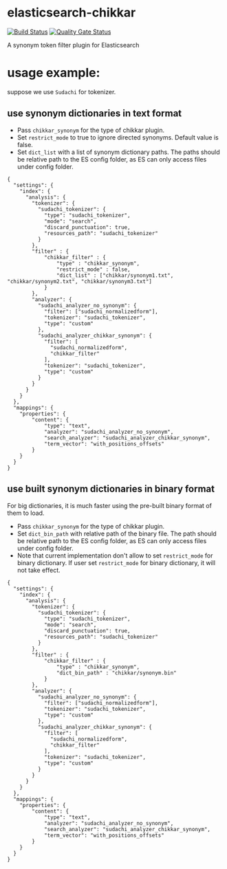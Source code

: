 # elasticsearch-chikkar

[![Build Status](https://travis-ci.com/WorksApplications/elasticsearch-chikkar.svg?branch=develop)](https://travis-ci.com/WorksApplications/elasticsearch-chikkar)
[![Quality Gate Status](https://sonarcloud.io/api/project_badges/measure?project=com.worksap.nlp%3Aanalysis-chikkar&metric=alert_status)](https://sonarcloud.io/dashboard?id=com.worksap.nlp%3Aanalysis-chikkar)

A synonym token filter plugin for Elasticsearch

# usage example:

suppose we use `Sudachi` for tokenizer.

## use synonym dictionaries in text format

* Pass `chikkar_synonym` for the type of chikkar plugin.
* Set `restrict_mode` to true to ignore directed synonyms. Default value is false.
* Set `dict_list` with a list of synonym dictionary paths. The paths should be relative path to the ES config folder, as ES can only access files under config folder.

```
{
  "settings": {
    "index": {
      "analysis": {
        "tokenizer": {
          "sudachi_tokenizer": {
            "type": "sudachi_tokenizer",
            "mode": "search",
            "discard_punctuation": true,
            "resources_path": "sudachi_tokenizer"
          }
        },
        "filter" : {
            "chikkar_filter" : {
                "type" : "chikkar_synonym",
                "restrict_mode" : false,
                "dict_list" : ["chikkar/synonym1.txt", "chikkar/synonym2.txt", "chikkar/synonym3.txt"]
            }
        },
        "analyzer": {
          "sudachi_analyzer_no_synonym": {
            "filter": ["sudachi_normalizedform"],
            "tokenizer": "sudachi_tokenizer",
            "type": "custom"
          },
          "sudachi_analyzer_chikkar_synonym": {
            "filter": [
              "sudachi_normalizedform",
              "chikkar_filter"
            ],
            "tokenizer": "sudachi_tokenizer",
            "type": "custom"
          }
        }
      }
    }
  },
  "mappings": {
    "properties": {
        "content": {
            "type": "text",
            "analyzer": "sudachi_analyzer_no_synonym",
            "search_analyzer": "sudachi_analyzer_chikkar_synonym",
            "term_vector": "with_positions_offsets"
        }
    }
  }
}
```

## use built synonym dictionaries in binary format

For big dictionaries, it is much faster using the pre-built binary format of them to load.

* Pass `chikkar_synonym` for the type of chikkar plugin.
* Set `dict_bin_path` with relative path of the binary file. The path should be relative path to the ES config folder, as ES can only access files under config folder.
* Note that current implementation don't allow to set `restrict_mode` for binary dictionary. If user set `restrict_mode` for binary dictionary, it will not take effect.

```
{
  "settings": {
    "index": {
      "analysis": {
        "tokenizer": {
          "sudachi_tokenizer": {
            "type": "sudachi_tokenizer",
            "mode": "search",
            "discard_punctuation": true,
            "resources_path": "sudachi_tokenizer"
          }
        },
        "filter" : {
            "chikkar_filter" : {
                "type" : "chikkar_synonym",
                "dict_bin_path" : "chikkar/synonym.bin"
            }
        },
        "analyzer": {
          "sudachi_analyzer_no_synonym": {
            "filter": ["sudachi_normalizedform"],
            "tokenizer": "sudachi_tokenizer",
            "type": "custom"
          },
          "sudachi_analyzer_chikkar_synonym": {
            "filter": [
              "sudachi_normalizedform",
              "chikkar_filter"
            ],
            "tokenizer": "sudachi_tokenizer",
            "type": "custom"
          }
        }
      }
    }
  },
  "mappings": {
    "properties": {
        "content": {
            "type": "text",
            "analyzer": "sudachi_analyzer_no_synonym",
            "search_analyzer": "sudachi_analyzer_chikkar_synonym",
            "term_vector": "with_positions_offsets"
        }
    }
  }
}
```
